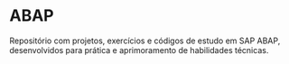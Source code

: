 # ABAP
Repositório com projetos, exercícios e códigos de estudo em SAP ABAP, desenvolvidos para prática e aprimoramento de habilidades técnicas.
